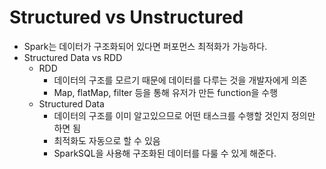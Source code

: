 # Structured vs Unstructured

- Spark는 데이터가 구조화되어 있다면 퍼포먼스 최적화가 가능하다.
- Structured Data vs RDD
    - RDD
        - 데이터의 구조를 모르기 때문에 데이터를 다루는 것을 개발자에게 의존
        - Map, flatMap, filter 등을 통해 유저가 만든 function을 수행
    - Structured Data
        - 데이터의 구조를 이미 알고있으므로 어떤 태스크를 수행할 것인지 정의만 하면 됨
        - 최적화도 자동으로 할 수 있음
        - SparkSQL을 사용해 구조화된 데이터를 다룰 수 있게 해준다.